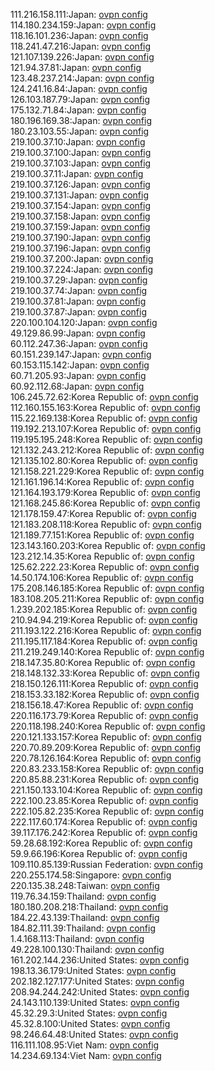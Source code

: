 111.216.158.111:Japan: [ovpn config](vpn/111_216_158_111.ovpn)  
114.180.234.159:Japan: [ovpn config](vpn/114_180_234_159.ovpn)  
118.16.101.236:Japan: [ovpn config](vpn/118_16_101_236.ovpn)  
118.241.47.216:Japan: [ovpn config](vpn/118_241_47_216.ovpn)  
121.107.139.226:Japan: [ovpn config](vpn/121_107_139_226.ovpn)  
121.94.37.81:Japan: [ovpn config](vpn/121_94_37_81.ovpn)  
123.48.237.214:Japan: [ovpn config](vpn/123_48_237_214.ovpn)  
124.241.16.84:Japan: [ovpn config](vpn/124_241_16_84.ovpn)  
126.103.187.79:Japan: [ovpn config](vpn/126_103_187_79.ovpn)  
175.132.71.84:Japan: [ovpn config](vpn/175_132_71_84.ovpn)  
180.196.169.38:Japan: [ovpn config](vpn/180_196_169_38.ovpn)  
180.23.103.55:Japan: [ovpn config](vpn/180_23_103_55.ovpn)  
219.100.37.10:Japan: [ovpn config](vpn/219_100_37_10.ovpn)  
219.100.37.100:Japan: [ovpn config](vpn/219_100_37_100.ovpn)  
219.100.37.103:Japan: [ovpn config](vpn/219_100_37_103.ovpn)  
219.100.37.11:Japan: [ovpn config](vpn/219_100_37_11.ovpn)  
219.100.37.126:Japan: [ovpn config](vpn/219_100_37_126.ovpn)  
219.100.37.131:Japan: [ovpn config](vpn/219_100_37_131.ovpn)  
219.100.37.154:Japan: [ovpn config](vpn/219_100_37_154.ovpn)  
219.100.37.158:Japan: [ovpn config](vpn/219_100_37_158.ovpn)  
219.100.37.159:Japan: [ovpn config](vpn/219_100_37_159.ovpn)  
219.100.37.190:Japan: [ovpn config](vpn/219_100_37_190.ovpn)  
219.100.37.196:Japan: [ovpn config](vpn/219_100_37_196.ovpn)  
219.100.37.200:Japan: [ovpn config](vpn/219_100_37_200.ovpn)  
219.100.37.224:Japan: [ovpn config](vpn/219_100_37_224.ovpn)  
219.100.37.29:Japan: [ovpn config](vpn/219_100_37_29.ovpn)  
219.100.37.74:Japan: [ovpn config](vpn/219_100_37_74.ovpn)  
219.100.37.81:Japan: [ovpn config](vpn/219_100_37_81.ovpn)  
219.100.37.87:Japan: [ovpn config](vpn/219_100_37_87.ovpn)  
220.100.104.120:Japan: [ovpn config](vpn/220_100_104_120.ovpn)  
49.129.86.99:Japan: [ovpn config](vpn/49_129_86_99.ovpn)  
60.112.247.36:Japan: [ovpn config](vpn/60_112_247_36.ovpn)  
60.151.239.147:Japan: [ovpn config](vpn/60_151_239_147.ovpn)  
60.153.115.142:Japan: [ovpn config](vpn/60_153_115_142.ovpn)  
60.71.205.93:Japan: [ovpn config](vpn/60_71_205_93.ovpn)  
60.92.112.68:Japan: [ovpn config](vpn/60_92_112_68.ovpn)  
106.245.72.62:Korea Republic of: [ovpn config](vpn/106_245_72_62.ovpn)  
112.160.155.163:Korea Republic of: [ovpn config](vpn/112_160_155_163.ovpn)  
115.22.169.138:Korea Republic of: [ovpn config](vpn/115_22_169_138.ovpn)  
119.192.213.107:Korea Republic of: [ovpn config](vpn/119_192_213_107.ovpn)  
119.195.195.248:Korea Republic of: [ovpn config](vpn/119_195_195_248.ovpn)  
121.132.243.212:Korea Republic of: [ovpn config](vpn/121_132_243_212.ovpn)  
121.135.102.80:Korea Republic of: [ovpn config](vpn/121_135_102_80.ovpn)  
121.158.221.229:Korea Republic of: [ovpn config](vpn/121_158_221_229.ovpn)  
121.161.196.14:Korea Republic of: [ovpn config](vpn/121_161_196_14.ovpn)  
121.164.193.179:Korea Republic of: [ovpn config](vpn/121_164_193_179.ovpn)  
121.168.245.86:Korea Republic of: [ovpn config](vpn/121_168_245_86.ovpn)  
121.178.159.47:Korea Republic of: [ovpn config](vpn/121_178_159_47.ovpn)  
121.183.208.118:Korea Republic of: [ovpn config](vpn/121_183_208_118.ovpn)  
121.189.77.151:Korea Republic of: [ovpn config](vpn/121_189_77_151.ovpn)  
123.143.160.203:Korea Republic of: [ovpn config](vpn/123_143_160_203.ovpn)  
123.212.14.35:Korea Republic of: [ovpn config](vpn/123_212_14_35.ovpn)  
125.62.222.23:Korea Republic of: [ovpn config](vpn/125_62_222_23.ovpn)  
14.50.174.106:Korea Republic of: [ovpn config](vpn/14_50_174_106.ovpn)  
175.208.146.185:Korea Republic of: [ovpn config](vpn/175_208_146_185.ovpn)  
183.108.205.211:Korea Republic of: [ovpn config](vpn/183_108_205_211.ovpn)  
1.239.202.185:Korea Republic of: [ovpn config](vpn/1_239_202_185.ovpn)  
210.94.94.219:Korea Republic of: [ovpn config](vpn/210_94_94_219.ovpn)  
211.193.122.216:Korea Republic of: [ovpn config](vpn/211_193_122_216.ovpn)  
211.195.117.184:Korea Republic of: [ovpn config](vpn/211_195_117_184.ovpn)  
211.219.249.140:Korea Republic of: [ovpn config](vpn/211_219_249_140.ovpn)  
218.147.35.80:Korea Republic of: [ovpn config](vpn/218_147_35_80.ovpn)  
218.148.132.33:Korea Republic of: [ovpn config](vpn/218_148_132_33.ovpn)  
218.150.126.111:Korea Republic of: [ovpn config](vpn/218_150_126_111.ovpn)  
218.153.33.182:Korea Republic of: [ovpn config](vpn/218_153_33_182.ovpn)  
218.156.18.47:Korea Republic of: [ovpn config](vpn/218_156_18_47.ovpn)  
220.116.173.79:Korea Republic of: [ovpn config](vpn/220_116_173_79.ovpn)  
220.118.198.240:Korea Republic of: [ovpn config](vpn/220_118_198_240.ovpn)  
220.121.133.157:Korea Republic of: [ovpn config](vpn/220_121_133_157.ovpn)  
220.70.89.209:Korea Republic of: [ovpn config](vpn/220_70_89_209.ovpn)  
220.78.126.164:Korea Republic of: [ovpn config](vpn/220_78_126_164.ovpn)  
220.83.233.158:Korea Republic of: [ovpn config](vpn/220_83_233_158.ovpn)  
220.85.88.231:Korea Republic of: [ovpn config](vpn/220_85_88_231.ovpn)  
221.150.133.104:Korea Republic of: [ovpn config](vpn/221_150_133_104.ovpn)  
222.100.23.85:Korea Republic of: [ovpn config](vpn/222_100_23_85.ovpn)  
222.105.82.235:Korea Republic of: [ovpn config](vpn/222_105_82_235.ovpn)  
222.117.60.174:Korea Republic of: [ovpn config](vpn/222_117_60_174.ovpn)  
39.117.176.242:Korea Republic of: [ovpn config](vpn/39_117_176_242.ovpn)  
59.28.68.192:Korea Republic of: [ovpn config](vpn/59_28_68_192.ovpn)  
59.9.66.196:Korea Republic of: [ovpn config](vpn/59_9_66_196.ovpn)  
109.110.85.139:Russian Federation: [ovpn config](vpn/109_110_85_139.ovpn)  
220.255.174.58:Singapore: [ovpn config](vpn/220_255_174_58.ovpn)  
220.135.38.248:Taiwan: [ovpn config](vpn/220_135_38_248.ovpn)  
119.76.34.159:Thailand: [ovpn config](vpn/119_76_34_159.ovpn)  
180.180.208.218:Thailand: [ovpn config](vpn/180_180_208_218.ovpn)  
184.22.43.139:Thailand: [ovpn config](vpn/184_22_43_139.ovpn)  
184.82.111.39:Thailand: [ovpn config](vpn/184_82_111_39.ovpn)  
1.4.168.113:Thailand: [ovpn config](vpn/1_4_168_113.ovpn)  
49.228.100.130:Thailand: [ovpn config](vpn/49_228_100_130.ovpn)  
161.202.144.236:United States: [ovpn config](vpn/161_202_144_236.ovpn)  
198.13.36.179:United States: [ovpn config](vpn/198_13_36_179.ovpn)  
202.182.127.177:United States: [ovpn config](vpn/202_182_127_177.ovpn)  
208.94.244.242:United States: [ovpn config](vpn/208_94_244_242.ovpn)  
24.143.110.139:United States: [ovpn config](vpn/24_143_110_139.ovpn)  
45.32.29.3:United States: [ovpn config](vpn/45_32_29_3.ovpn)  
45.32.8.100:United States: [ovpn config](vpn/45_32_8_100.ovpn)  
98.246.64.48:United States: [ovpn config](vpn/98_246_64_48.ovpn)  
116.111.108.95:Viet Nam: [ovpn config](vpn/116_111_108_95.ovpn)  
14.234.69.134:Viet Nam: [ovpn config](vpn/14_234_69_134.ovpn)  
